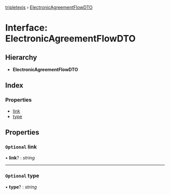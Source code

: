 [tripletexjs](../README.md) › [ElectronicAgreementFlowDTO](electronicagreementflowdto.md)

# Interface: ElectronicAgreementFlowDTO

## Hierarchy

* **ElectronicAgreementFlowDTO**

## Index

### Properties

* [link](electronicagreementflowdto.md#optional-link)
* [type](electronicagreementflowdto.md#optional-type)

## Properties

### `Optional` link

• **link**? : *string*

___

### `Optional` type

• **type**? : *string*

